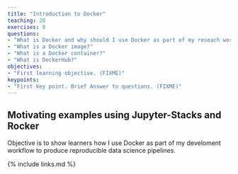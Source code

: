 ```yaml
---
title: "Introduction to Docker"
teaching: 20
exercises: 0
questions:
- "What is Docker and why should I use Docker as part of my reseach workflow?"
- "What is a Docker image?"
- "What is a Docker container?"
- "What is DockerHub?"
objectives:
- "First learning objective. (FIXME)"
keypoints:
- "First key point. Brief Answer to questions. (FIXME)"
---
```


## Motivating examples using Jupyter-Stacks and Rocker
Objective is to show learners how I use Docker as part of my develoment workflow to produce reproducible data science pipelines.

{% include links.md %}

